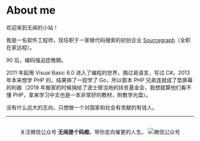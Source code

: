 # About me

欢迎来到无闻的小站！

我是一名软件工程师，现任职于一家做代码搜索的初创企业 [Sourcegraph](https://sourcegraph.com)（全职在家远程）。

90 后，编码强迫症晚期。

2011 年起用 Visual Basic 6.0 进入了编程的世界，搞过易语言，写过 C#。2013 年本来想学 PHP 的，结果摔了一跤学了 Go，所以那本 PHP 兄弟连就成了垫屏幕的利器（2019 年搬家的时候捐给了波士顿当地的扶贫基金会，我想就算他们看不懂 PHP，拿来学习中文也是一本非常好的教材，附教学光盘）。

没有什么远大的志向，只想做一个对国家和社会有贡献的有钱人。

---

<br/> 
<div align="center">关注微信公众号 <b>无闻是个码痴</b>，带你走向催更的人生。
<img src="https://github.com/unknwon/building-web-applications-in-go/raw/master/images/qrcode.jpg" alt="微信公众号"></div>
